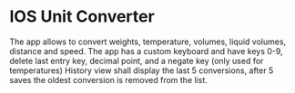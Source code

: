 # IOS Unit Converter

 The app allows to convert weights, temperature, volumes, liquid volumes, distance and speed.
 The app has a custom keyboard and have keys 0-9, delete last entry key, decimal point, and a negate key (only used for temperatures)
 History view shall display the last 5 conversions, after 5 saves the oldest conversion is removed from the list.
